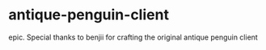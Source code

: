 # antique-penguin-client
epic.
Special thanks to benjii for crafting the original antique penguin client
